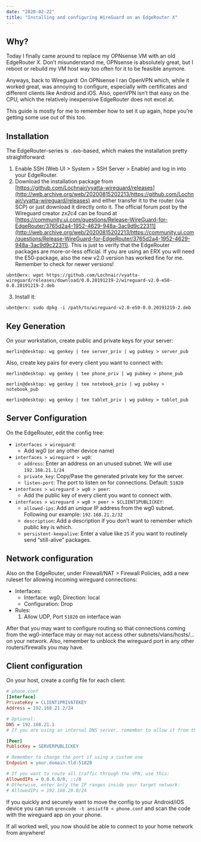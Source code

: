 ```yaml
---
date: "2020-02-22"
title: "Installing and configuring WireGuard on an EdgeRouter X"
---
```


## Why?

Today I finally came around to replace my OPNsense VM with an old EdgeRouter X. Don’t misunderstand me, OPNsense is absolutely great, but I reboot or rebuild my VM host way too often for it to be feasible anymore.

Anyways, back to Wireguard: On OPNsense I ran OpenVPN which, while it worked great, was annoying to configure, especially with certificates and different clients like Android and iOS. Also, openVPN isn’t that easy on the CPU, which the relatively inexpensive EdgeRouter does not excel at.

This guide is mostly for me to remember how to set it up again, hope you’re getting some use out of this too.

## Installation

The EdgeRouter-series is `.deb`\-based, which makes the installation pretty straightforward:

1.  Enable SSH (Web UI > System > SSH Server > Enable) and log in into your EdgeRouter.
2.  Download the installation package from [https://github.com/Lochnair/vyatta-wireguard/releases](http://web.archive.org/web/20200815202213/https://github.com/Lochnair/vyatta-wireguard/releases) and either transfer it to the router (via SCP) or just download it directly onto it. The official forum post by the Wireguard creator _zx2c4_ can be found at [https://community.ui.com/questions/Release-WireGuard-for-EdgeRouter/3765d2a4-1952-4629-948a-3ac9d9c22311](http://web.archive.org/web/20200815202213/https://community.ui.com/questions/Release-WireGuard-for-EdgeRouter/3765d2a4-1952-4629-948a-3ac9d9c22311). This is just to verify that the EdgeRouter packages are more-or-less official. If you are using an ERX you will need the E50-package, also the new v2.0 version has worked fine for me. Remember to check for newer versions!

```console
ubnt@erx: wget https://github.com/Lochnair/vyatta-wireguard/releases/download/0.0.20191219-2/wireguard-v2.0-e50-0.0.20191219-2.deb
```        
    
3.  Install it:
```console
ubnt@erx: sudo dpkg -i /path/to/wireguard-v2.0-e50-0.0.20191219-2.deb
```        
    
## Key Generation

On your workstation, create public and private keys for your server:

```console
merlin@desktop: wg genkey | tee server_priv | wg pubkey > server_pub
```    

Also, create key pairs for every client you want to connect with:

```console
merlin@desktop: wg genkey | tee phone_priv | wg pubkey > phone_pub

merlin@desktop: wg genkey | tee notebook_priv | wg pubkey > notebook_pub

merlin@desktop: wg genkey | tee tablet_priv | wg pubkey > tablet_pub
```    

## Server Configuration

On the EdgeRouter, edit the config tree:

*   `interfaces > wireguard`:
    *   Add wg0 (or any other device name)
*   `interfaces > wireguard > wg0`:
    *   `address`: Enter an address on an unused subnet. We will use `192.168.21.1/24`
    *   `private_key`: Copy/Pase the generated private key for the server.
    *   `listen-port`: The port to listen on for connections. Default: `51820`
*   `interfaces > wireguard > wg0 > peer`:
    *   Add the public key of every client you want to connect with.
*   `interfaces > wireguard > wg0 > peer > $CLIENT1PUBLICKEY`:
    *   `allowed-ips`: Add an _unique_ IP address from the wg0 subnet. Following our example: `192.168.21.2/32`
    *   `description`: Add a description if you don’t want to remember which public key is which.
    *   `persistent-keepalive`: Enter a value like `25` if you want to routinely send “still-alive” packages.

## Network configuration

Also on the EdgeRouter, under Firewall/NAT > Firewall Policies, add a new ruleset for allowing incoming wireguard connections:

*   Interfaces:
    *   Interface: wg0; Direction: local
    *   Configuration: Drop
*   Rules:
    1.  Allow UDP, Port `51820` on interface wan

After that you may want to configure routing so that connections coming from the wg0-interface may or may not access other subnets/vlans/hosts/… on your network. Also, remember to unblock the wireguard port in any other routers/firewalls you may have.

## Client configuration

On your host, create a config file for each client:

```ini
# phone.conf
[Interface]
PrivateKey = CLIENT1PRIVATEKEY
Address = 192.168.21.2/24

# Optional:
DNS = 192.168.21.1
# If you are using an internal DNS server, remember to allow it from the new interface

[Peer]
PublicKey = SERVERPUBLICKEY

# Remember to change the port if using a custom one
Endpoint = your.domain.tld:51820

# If you want to route all traffic through the VPN, use this:
AllowedIPs = 0.0.0.0/0, ::/0
# Otherwise, enter only the IP ranges inside your target network:
# AllowedIPs = 192.168.20.0/24
```    

If you quickly and securely want to move the config to your Android/iOS device you can run `qrencode -t ansiutf8 < phone.conf` and scan the code with the wireguard app on your phone.

If all worked well, you now should be able to connect to your home network from anywhere!
